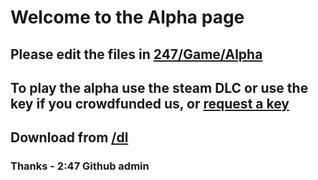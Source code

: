 # Welcome to the Alpha page
## Please edit the files in <a href="/Game/Alpha">247/Game/Alpha</a> 
## To play the alpha use the steam DLC or use the key if you crowdfunded us, or <a href="mailto:AlphaKey.247@cyws.uk">request a key</a>
## Download from <a href="/Alpha/dl">/dl</a>
### Thanks - 2:47 Github admin


